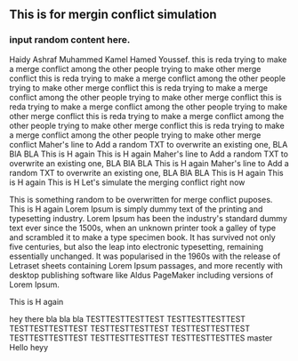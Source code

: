 ## This is for mergin conflict simulation
### input random content here.

Haidy Ashraf Muhammed Kamel Hamed Youssef.
this is reda trying to make a merge conflict among the other people trying to make other merge conflict
this is reda trying to make a merge conflict among the other people trying to make other merge conflict
this is reda trying to make a merge conflict among the other people trying to make other merge conflict
this is reda trying to make a merge conflict among the other people trying to make other merge conflict
this is reda trying to make a merge conflict among the other people trying to make other merge conflict
this is reda trying to make a merge conflict among the other people trying to make other merge conflict
Maher's line to Add a random TXT to overwrite an existing one, BLA BlA BLA
This is H again
This is H again
Maher's line to Add a random TXT to overwrite an existing one, BLA BlA BLA
This is H again
Maher's line to Add a random TXT to overwrite an existing one, BLA BlA BLA
This is H again
This is H again
This is H
Let's simulate the merging conflict
right now

This is something random to be overwritten for merge conflict puposes.
This is H again
Lorem Ipsum is simply dummy text of the printing and typesetting industry. Lorem Ipsum has been the industry's standard dummy\
text ever since the 1500s, when an unknown printer took a galley of type and scrambled it to make a type specimen book. It has
survived not only five centuries, but also the leap into electronic typesetting, remaining essentially unchanged. It was
popularised in the 1960s with the release of Letraset sheets containing Lorem Ipsum passages, and more recently with desktop
publishing software like Aldus PageMaker including versions of Lorem Ipsum.

This is H again

hey there 
bla bla bla
TESTTESTTESTTEST
TESTTESTTESTTEST
TESTTESTTESTTEST
TESTTESTTESTTEST
TESTTESTTESTTEST
TESTTESTTESTTEST
TESTTESTTESTTEST
TESTTESTTESTTES
master
Hello
heyy
